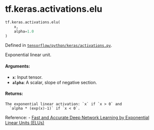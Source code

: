 <div itemscope itemtype="http://developers.google.com/ReferenceObject">
<meta itemprop="name" content="tf.keras.activations.elu" />
<meta itemprop="path" content="Stable" />
</div>

# tf.keras.activations.elu

``` python
tf.keras.activations.elu(
    x,
    alpha=1.0
)
```



Defined in [`tensorflow/python/keras/activations.py`](/code/stable/tensorflow/python/keras/activations.py).

Exponential linear unit.

#### Arguments:

* <b>`x`</b>: Input tensor.
* <b>`alpha`</b>: A scalar, slope of negative section.


#### Returns:

    The exponential linear activation: `x` if `x > 0` and
      `alpha * (exp(x)-1)` if `x < 0`.

Reference:
    - [Fast and Accurate Deep Network Learning by Exponential
      Linear Units (ELUs)](https://arxiv.org/abs/1511.07289)